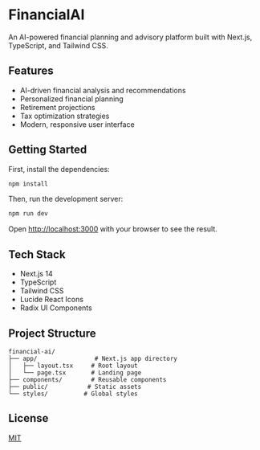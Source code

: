 # FinancialAI

An AI-powered financial planning and advisory platform built with Next.js, TypeScript, and Tailwind CSS.

## Features

- AI-driven financial analysis and recommendations
- Personalized financial planning
- Retirement projections
- Tax optimization strategies
- Modern, responsive user interface

## Getting Started

First, install the dependencies:

```bash
npm install
```

Then, run the development server:

```bash
npm run dev
```

Open [http://localhost:3000](http://localhost:3000) with your browser to see the result.

## Tech Stack

- Next.js 14
- TypeScript
- Tailwind CSS
- Lucide React Icons
- Radix UI Components

## Project Structure

```
financial-ai/
├── app/                # Next.js app directory
│   ├── layout.tsx     # Root layout
│   └── page.tsx       # Landing page
├── components/        # Reusable components
├── public/           # Static assets
└── styles/          # Global styles
```

## License

[MIT](https://choosealicense.com/licenses/mit/) 